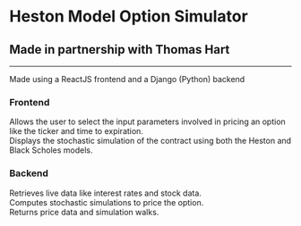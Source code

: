 # Heston Model Option Simulator
## Made in partnership with Thomas Hart

---

Made using a ReactJS frontend and a Django (Python) backend

### Frontend
Allows the user to select the input parameters involved in pricing an option like the ticker and time to expiration.  
Displays the stochastic simulation of the contract using both the Heston and Black Scholes models.  

### Backend
Retrieves live data like interest rates and stock data.  
Computes stochastic simulations to price the option.  
Returns price data and simulation walks.  

